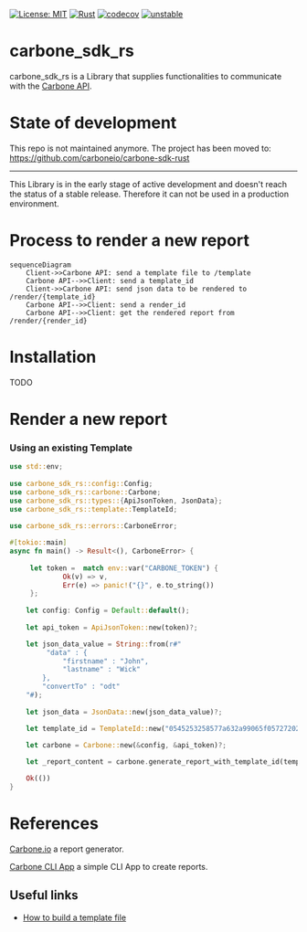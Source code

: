 [![License: MIT](https://img.shields.io/badge/License-MIT-yellow.svg)](https://opensource.org/licenses/MIT)
[![Rust](https://github.com/pascal-chenevas/carbone_sdk_rs/actions/workflows/rust.yml/badge.svg)](https://github.com/pascal-chenevas/carbone_sdk_rs/actions/workflows/rust.yml)
[![codecov](https://codecov.io/gh/pascal-chenevas/carbone_sdk_rs/branch/main/graph/badge.svg?token=7CU8EC2EPY)](https://codecov.io/gh/pascal-chenevas/carbone_sdk_rs)
[![unstable](http://badges.github.io/stability-badges/dist/unstable.svg)](http://github.com/badges/stability-badges)

# carbone_sdk_rs

carbone_sdk_rs is a Library that supplies functionalities to communicate with the [Carbone API](https://carbone.io/api-reference.html).

# State of development

This repo is not maintained anymore.
The project has been moved to: https://github.com/carboneio/carbone-sdk-rust

----

This Library is in the early stage of active development and doesn't reach the status of a stable release.
Therefore it can not be used in a production environment.

# Process to render a new report

```mermaid
sequenceDiagram
    Client->>Carbone API: send a template file to /template
    Carbone API-->>Client: send a template_id 
    Client->>Carbone API: send json data to be rendered to /render/{template_id}
    Carbone API-->>Client: send a render_id
    Carbone API-->>Client: get the rendered report from /render/{render_id}
```

# Installation

TODO

# Render a new report

### Using an existing Template

```rust
use std::env;
 
use carbone_sdk_rs::config::Config;
use carbone_sdk_rs::carbone::Carbone;
use carbone_sdk_rs::types::{ApiJsonToken, JsonData};
use carbone_sdk_rs::template::TemplateId;
 
use carbone_sdk_rs::errors::CarboneError;

#[tokio::main]
async fn main() -> Result<(), CarboneError> {
    
     let token =  match env::var("CARBONE_TOKEN") {
             Ok(v) => v,
             Err(e) => panic!("{}", e.to_string())
     };
 
    let config: Config = Default::default();
 
    let api_token = ApiJsonToken::new(token)?;

    let json_data_value = String::from(r#"
         "data" : {
             "firstname" : "John",
             "lastname" : "Wick"
        },
        "convertTo" : "odt"
    "#);
 
    let json_data = JsonData::new(json_data_value)?;

    let template_id = TemplateId::new("0545253258577a632a99065f0572720225f5165cc43db9515e9cef0e17b40114".to_string())?;

    let carbone = Carbone::new(&config, &api_token)?;
    
    let _report_content = carbone.generate_report_with_template_id(template_id, json_data).await?;

    Ok(())
}
```

# References

[Carbone.io](https://carbone.io) a report generator.

[Carbone CLI App](https://github.com/pascal-chenevas/carbone_cli_rs) a simple CLI App to create reports.

## Useful links

- [How to build a template file](https://carbone.io/documentation.html#building-a-template)
